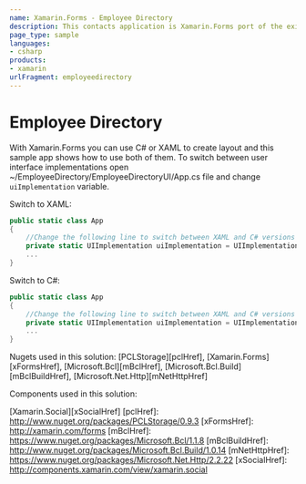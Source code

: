 ```yaml
---
name: Xamarin.Forms - Employee Directory
description: This contacts application is Xamarin.Forms port of the existing pre-build app. With Xamarin.Forms you can use C or XAML to create layout and this...
page_type: sample
languages:
- csharp
products:
- xamarin
urlFragment: employeedirectory
---
```

# Employee Directory

With Xamarin.Forms you can use C# or XAML to create layout and this sample app shows how to use both of them. To switch between user interface implementations open ~/EmployeeDirectory/EmployeeDirectoryUI/App.cs file and change `uiImplementation` variable.

Switch to XAML:

```csharp
public static class App
{
    //Change the following line to switch between XAML and C# versions
    private static UIImplementation uiImplementation = UIImplementation.Xaml;
    ...
}
```

Switch to C#:

```csharp
public static class App
{
    //Change the following line to switch between XAML and C# versions
    private static UIImplementation uiImplementation = UIImplementation.CSharp;
    ...
}
```

Nugets used in this solution: [PCLStorage][pclHref],
[Xamarin.Forms][xFormsHref],
[Microsoft.Bcl][mBclHref],
[Microsoft.Bcl.Build][mBclBuildHref],
[Microsoft.Net.Http][mNetHttpHref]

Components used in this solution:

[Xamarin.Social][xSocialHref]
[pclHref]: http://www.nuget.org/packages/PCLStorage/0.9.3
[xFormsHref]: http://xamarin.com/forms
[mBclHref]: https://www.nuget.org/packages/Microsoft.Bcl/1.1.8
[mBclBuildHref]: http://www.nuget.org/packages/Microsoft.Bcl.Build/1.0.14
[mNetHttpHref]: https://www.nuget.org/packages/Microsoft.Net.Http/2.2.22
[xSocialHref]: http://components.xamarin.com/view/xamarin.social


